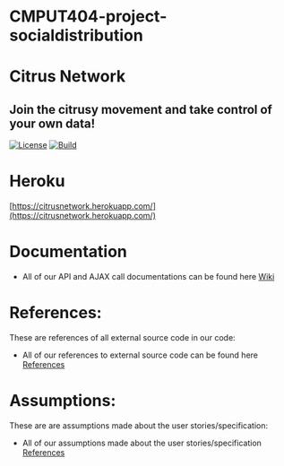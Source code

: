 # CMPUT404-project-socialdistribution
# Citrus Network
## Join the citrusy movement and take control of your own data!
[![License](https://img.shields.io/badge/License-Apache%202.0-blue.svg)](https://opensource.org/licenses/Apache-2.0)
[![Build](https://github.com/CMPUT404W21H02-Project/CMPUT404-project-socialdistribution/actions/workflows/python-package.yml/badge.svg)](https://github.com/CMPUT404W21H02-Project/CMPUT404-project-socialdistribution/actions/workflows/python-package.yml)


Heroku
=============
[https://citrusnetwork.herokuapp.com/](https://citrusnetwork.herokuapp.com/)

Documentation
=============

* All of our API and AJAX call documentations can be found here [Wiki](https://github.com/CMPUT404W21H02-Project/CMPUT404-project-socialdistribution/wiki)

References:
========================
These are references of all external source code in our code:
* All of our references to external source code can be found here [References](https://github.com/CMPUT404W21H02-Project/CMPUT404-project-socialdistribution/wiki/References)

Assumptions:
========================
These are are assumptions made about the user stories/specification:
* All of our assumptions made about the user stories/specification [References](https://github.com/CMPUT404W21H02-Project/CMPUT404-project-socialdistribution/wiki/Assumptions)
